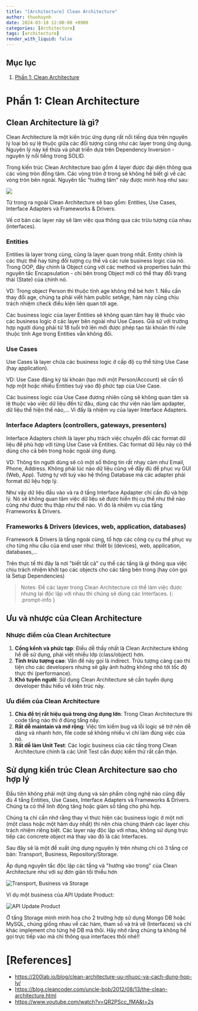 ```yaml
---
title: "[Architecture] Clean Architecture"
author: thuohuynh
date: 2024-03-18 12:00:00 +0900
categories: [Architecture]
tags: [architecture]
render_with_liquid: false
---
```


## Mục lục

1. [Phần 1: Clean Architecture](/posts/Clean-Architecture)

# Phần 1: Clean Architecture

## Clean Architecture là gì?

Clean Architecture là một kiến trúc ứng dụng rất nổi tiếng dựa trên nguyên lý loại bỏ sự lệ thuộc giữa các đối tượng cũng như các layer trong ứng dụng. Nguyên lý này kế thừa và phát triển dựa trên Dependency Inversion - nguyên lý nổi tiếng trong SOLID.

Trong kiến trúc Clean Architecture bao gồm 4 layer được đại diện thông qua các vòng tròn đồng tâm. Các vòng tròn ở trong sẽ không hề biết gì về các vòng tròn bên ngoài. Nguyên tắc "hướng tâm" này được minh hoạ như sau:

![](https://blog.cleancoder.com/uncle-bob/images/2012-08-13-the-clean-architecture/CleanArchitecture.jpg)

Từ trong ra ngoài Clean Architecture sẽ bao gồm: Entities, Use Cases, Interface Adapters và Frameworks & Drivers.

Về cơ bản các layer này sẽ làm việc qua thông qua các trừu tượng của nhau (interfaces).

### Entities

Entities là layer trong cùng, cũng là layer quan trọng nhất. Entity chính là các thực thể hay từng đối tượng cụ thể và các rule business logic của nó. Trong OOP, đây chính là Object cùng với các method và properties tuân thủ nguyên tắc Encapsulation - chỉ bên trong Object mới có thể thay đổi trạng thái (State) của chính nó.

VD: Trong object Person thì thuộc tính age không thể bé hơn 1. Nếu cần thay đổi age, chúng ta phải viết hàm public setAge, hàm này cũng chịu trách nhiệm check điều kiện liên quan tới age.

Các business logic của layer Entities sẽ không quan tâm hay lệ thuộc vào các business logic ở các layer bên ngoài như Use Cases. Giả sử với trường hợp người dùng phải từ 18 tuổi trở lên mới được phép tạo tài khoản thì rule thuộc tính Age trong Entities vẫn không đổi.

### Use Cases

Use Cases là layer chứa các business logic ở cấp độ cụ thể từng Use Case (hay application).

VD: Use Case đăng ký tài khoản (tạo mới một Person/Account) sẽ cần tổ hợp một hoặc nhiều Entities tuỳ vào độ phức tạp của Use Case.

Các business logic của Use Case đương nhiên cũng sẽ không quan tâm và lệ thuộc vào việc dữ liệu đến từ đâu, dùng các thư viện nào làm apdapter, dữ liệu thể hiện thế nào,... Vì đấy là nhiệm vụ của layer Interface Adapters.

### Interface Adapters (controllers, gateways, presenters)

Interface Adapters chính là layer phụ trách việc chuyển đổi các format dữ liệu để phù hợp với từng Use Case và Entities. Các format dữ liệu này có thể dùng cho cả bên trong hoặc ngoài ứng dụng.

VD: Thông tin người dùng sẽ có một số thông tin rất nhạy cảm như Email, Phone, Address. Không phải lúc nào dữ liệu cũng về đầy đủ để phục vụ GUI (Web, App). Tương tự với tuỳ vào hệ thống Database mà các adapter phải format dữ liệu hợp lý.

Như vậy dữ liệu đầu vào và ra ở tầng Interface Apdapter chỉ cần đủ và hợp lý. Nó sẽ không quan tâm việc dữ liệu sẽ được hiển thị cụ thể như thế nào cũng như được thu thập như thế nào. Vì đó là nhiệm vụ của tầng Frameworks & Drivers.

### Frameworks & Drivers (devices, web, application, databases)

Framework & Drivers là tầng ngoài cùng, tổ hợp các công cụ cụ thể phục vụ cho từng nhu cầu của end user như: thiết bị (devices), web, application, databases,...

Trên thực tế thì đây là nơi "biết tất cả" cụ thể các tầng là gì thông qua việc chịu trách nhiệm khởi tạo các objects cho các tầng bên trong (hay còn gọi là Setup Dependencies)

> Notes:
> Để các layer trong Clean Architecture có thể làm việc được nhưng lại độc lập với nhau thì chúng sẽ dùng các Interfaces.
> {: .prompt-info }

## Ưu và nhược của Clean Architecture

### Nhược điểm của Clean Architecture

1. **Cồng kềnh và phức tạp**: Điều dễ thấy nhất là Clean Architecture không hề dễ sử dụng, phải viết nhiều lớp (class/object) hơn.
2. **Tính trừu tượng cao**: Vấn đề này gọi là indirect. Trừu tượng càng cao thì tiện cho các developers nhưng sẽ gây ảnh hưởng không nhỏ tới tốc độ thực thi (performance).
3. **Khó tuyển người**: Sử dụng Clean Architecture sẽ cần tuyển dụng developer thấu hiểu về kiến trúc này.

### Ưu điểm của Clean Architecture

1. **Chia để trị rất hiệu quả trong ứng dụng lớn**: Trong Clean Architecture thì code tầng nào thì ở đúng tầng nấy.
2. **Rất dễ maintain và mở rộng**: Việc tìm kiếm bug và lỗi logic sẽ trở nên dễ dàng và nhanh hơn, file code sẽ không nhiều vì chỉ làm đúng việc của nó.
3. **Rất dễ làm Unit Test**: Các logic business của các tầng trong Clean Architecture chính là các Unit Test cần được kiểm thử rất cẩn thận.

## Sử dụng kiến trúc Clean Architecture sao cho hợp lý

Đầu tiên không phải một ứng dụng và sản phẩm công nghệ nào cũng đầy đủ 4 tầng Entities, Use Cases, Interface Adapters và Frameworks & Drivers. Chúng ta có thể linh động tăng hoặc giảm số tầng cho phù hợp.

Chúng ta chỉ cần nhớ rằng thay vì thực hiện các business logic ở một nơi (một class hoặc một hàm duy nhất) thì nên chia chúng thành các layer chịu trách nhiệm riêng biệt. Các layer này độc lập với nhau, không sử dụng trực tiếp các concrete object mà thay vào đó là các Interfaces.

Sau đây sẽ là một đề xuất ứng dụng nguyên lý trên nhưng chỉ có 3 tầng cơ bản: Transport, Business, Repository/Storage.

Áp dụng nguyên tắc độc lập các tầng và "hướng vào trong" của Clean Architecture như với sự đơn giản tối thiểu hơn

![Transport, Business và Storage](https://statics.cdn.200lab.io/2022/05/simple-layers-clean-architecture-1.png)

Ví dụ một business của API Update Product:

![API Update Product](https://statics.cdn.200lab.io/2022/05/example-basic-clean-architecture-update-product-api-1.png)

Ở tầng Storage mình minh hoạ cho 2 trường hợp sử dụng Mongo DB hoặc MySQL, chúng giống nhau về các hàm, tham số và trả về (Interfaces) và chỉ khác implement cho từng hệ DB mà thôi. Hãy nhớ rằng chúng ta không hề gọi trực tiếp vào mà chỉ thông qua interfaces thôi nhé!!

# [References]

- <https://200lab.io/blog/clean-architecture-uu-nhuoc-va-cach-dung-hop-ly/>
- <https://blog.cleancoder.com/uncle-bob/2012/08/13/the-clean-architecture.html>
- <https://www.youtube.com/watch?v=QR2PScc_fMA&t=2s>
